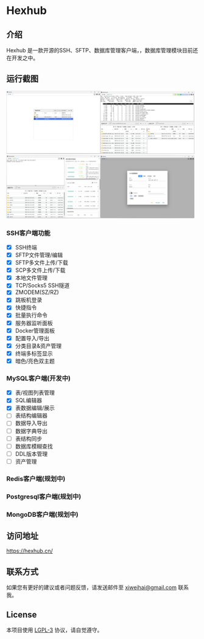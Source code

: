 # Hexhub

## 介绍

Hexhub 是一款开源的SSH、SFTP、数据库管理客户端，，数据库管理模块目前还在开发之中。

## 运行截图
<img decoding="async" src="./snapshots/img1.png" width="49%"><img decoding="async" src="./snapshots/img2.png" width="49%">
<img decoding="async" src="./snapshots/img3.png" width="49%"><img decoding="async" src="./snapshots/img4.png" width="49%">

### SSH客户端功能
-[X] SSH终端
-[X] SFTP文件管理/编辑
-[X] SFTP多文件上传/下载
-[X] SCP多文件上传/下载
-[X] 本地文件管理
-[X] TCP/Socks5 SSH隧道
-[X] ZMODEM(SZ/RZ)
-[X] 跳板机登录
-[X] 快捷指令
-[X] 批量执行命令
-[X] 服务器监听面板
-[X] Docker管理面板
-[X] 配置导入/导出
-[X] 分类目录&资产管理
-[X] 终端多标签显示
-[X] 暗色/亮色双主题

### MySQL客户端(开发中)
-[X] 表/视图列表管理
-[X] SQL编辑器
-[X] 表数据编辑/展示
-[ ] 表结构编辑器
-[ ] 数据导入导出
-[ ] 数据字典导出
-[ ] 表结构同步
-[ ] 数据库模糊查找
-[ ] DDL版本管理
-[ ] 资产管理

### Redis客户端(规划中)

### Postgresql客户端(规划中)

### MongoDB客户端(规划中)

## 访问地址

https://hexhub.cn/

## 联系方式

如果您有更好的建议或者问题反馈，请发送邮件至 xiweihai@gmail.com 联系我。

## License

本项目使用 [LGPL-3](./LICENSE) 协议，请自觉遵守。
